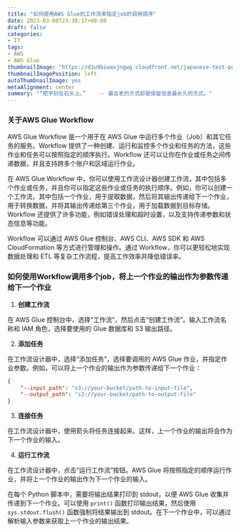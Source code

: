 ```yaml
---
title: "如何使用AWS Glue的工作流来指定job的调用顺序"
date: 2023-03-08T23:38:17+09:00
draft: false
categories:
- IT
tags:
- AWS
- AWS Glue
thumbnailImage: "https://d1u9biwaxjngwg.cloudfront.net/japanese-test-post/peak-140.jpg"
thumbnailImagePosition: left
autoThumbnailImage: yes
metaAlignment: center
summary: "“把字刻在石头上。”    -- 最古老的方式却是保留信息最长久的方式。"
---
```


### 关于AWS Glue Workflow

AWS Glue Workflow 是一个用于在 AWS Glue 中运行多个作业（Job）和其它任务的服务。Workflow 提供了一种创建、运行和监控多个作业和任务的方法，这些作业和任务可以按照指定的顺序执行。Workflow 还可以让你在作业或任务之间传递数据，并且支持跨多个账户和区域运行作业。

在 AWS Glue Workflow 中，你可以使用工作流设计器创建工作流，其中包括多个作业或任务，并且你可以指定这些作业或任务的执行顺序。例如，你可以创建一个工作流，其中包括一个作业，用于提取数据，然后将其输出传递给下一个作业，用于转换数据，并将其输出传递给第三个作业，用于加载数据到目标存储。Workflow 还提供了许多功能，例如错误处理和超时设置，以及支持传递参数和状态信息等功能。

Workflow 可以通过 AWS Glue 控制台、AWS CLI、AWS SDK 和 AWS CloudFormation 等方式进行管理和操作。通过 Workflow，你可以更轻松地实现数据处理和 ETL 等复杂工作流程，提高工作效率并降低错误率。



### 如何使用Workflow调用多个job，将上一个作业的输出作为参数传递给下一个作业

1. **创建工作流**

在 AWS Glue 控制台中，选择“工作流”，然后点击“创建工作流”。输入工作流名称和 IAM 角色，选择要使用的 Glue 数据库和 S3 输出路径。

2. **添加任务**

在工作流设计器中，选择“添加任务”，选择要调用的 AWS Glue 作业，并指定作业参数。例如，可以将上一个作业的输出作为参数传递给下一个作业：

```json
{
    "--input_path": "s3://your-bucket/path-to-input-file",
    "--output_path": "s3://your-bucket/path-to-output-file"
}
```

3. **连接任务**

在工作流设计器中，使用箭头将任务连接起来。这样，上一个作业的输出将会作为下一个作业的输入。

4. **运行工作流**

在工作流设计器中，点击“运行工作流”按钮。AWS Glue 将按照指定的顺序运行作业，并将上一个作业的输出作为下一个作业的输入。

在每个 Python 脚本中，需要将输出结果打印到 stdout，以便 AWS Glue 收集并传递到下一个作业。可以使用 `print()` 函数打印输出结果，然后使用 `sys.stdout.flush()` 函数强制将结果输出到 stdout。在下一个作业中，可以通过解析输入参数来获取上一个作业的输出结果。
